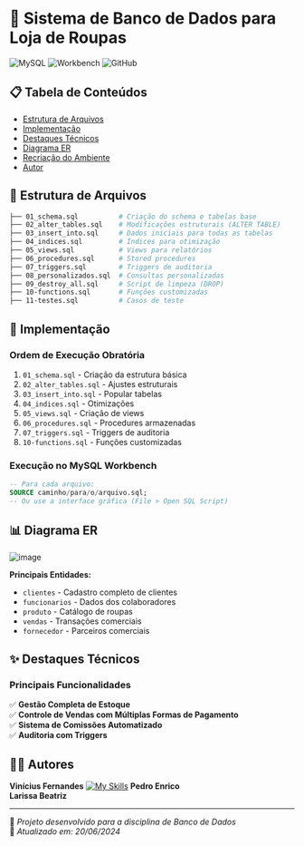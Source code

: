 # 🏬 Sistema de Banco de Dados para Loja de Roupas

![MySQL](https://img.shields.io/badge/MySQL-8.0+-005C84?logo=mysql&logoColor=white)
![Workbench](https://img.shields.io/badge/MySQL%20Workbench-8.0+-4479A1)
![GitHub](https://img.shields.io/badge/GitHub-Repository-181717?logo=github)

## 📋 Tabela de Conteúdos
- [Estrutura de Arquivos](#-estrutura-de-arquivos)
- [Implementação](#-implementação)
- [Destaques Técnicos](#-destaques-técnicos)
- [Diagrama ER](#-diagrama-er)
- [Recriação do Ambiente](#-recriação-do-ambiente)
- [Autor](#-autor)

## 📂 Estrutura de Arquivos

```bash
├── 01_schema.sql          # Criação do schema e tabelas base
├── 02_alter_tables.sql    # Modificações estruturais (ALTER TABLE)
├── 03_insert_into.sql     # Dados iniciais para todas as tabelas
├── 04_indices.sql         # Índices para otimização
├── 05_views.sql           # Views para relatórios
├── 06_procedures.sql      # Stored procedures
├── 07_triggers.sql        # Triggers de auditoria
├── 08_personalizados.sql  # Consultas personalizadas
├── 09_destroy_all.sql     # Script de limpeza (DROP)
├── 10-functions.sql       # Funções customizadas
├── 11-testes.sql          # Casos de teste
```

## 🚀 Implementação

### Ordem de Execução Obratória
1. `01_schema.sql` - Criação da estrutura básica
2. `02_alter_tables.sql` - Ajustes estruturais
3. `03_insert_into.sql` - Popular tabelas
4. `04_indices.sql` - Otimizações
5. `05_views.sql` - Criação de views
6. `06_procedures.sql` - Procedures armazenadas
7. `07_triggers.sql` - Triggers de auditoria
8. `10-functions.sql` - Funções customizadas

### Execução no MySQL Workbench
```sql
-- Para cada arquivo:
SOURCE caminho/para/o/arquivo.sql;
-- Ou use a interface gráfica (File > Open SQL Script)
```

## 📊 Diagrama ER

![image](https://github.com/user-attachments/assets/39bc67b9-3377-4f7f-aa16-fc7d82cb07b8)

**Principais Entidades:**
- `clientes` - Cadastro completo de clientes
- `funcionarios` - Dados dos colaboradores
- `produto` - Catálogo de roupas
- `vendas` - Transações comerciais
- `fornecedor` - Parceiros comerciais

## ✨ Destaques Técnicos

### Principais Funcionalidades
✅ **Gestão Completa de Estoque**  
✅ **Controle de Vendas com Múltiplas Formas de Pagamento**  
✅ **Sistema de Comissões Automatizado**  
✅ **Auditoria com Triggers**  

## 👨‍💻 Autores
**Vinícius Fernandes**  [![My Skills](https://skillicons.dev/icons?i=github)]([https://skillicons.dev](https://github.com/Viniflr))
**Pedro Enrico**  
**Larissa Beatriz**  

---

🔹 *Projeto desenvolvido para a disciplina de Banco de Dados*  
🔹 *Atualizado em: 20/06/2024*
